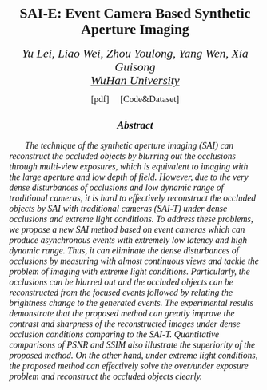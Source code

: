 <p><h1 style="font-family:Times New Roman" align = "center">SAI-E: Event Camera Based Synthetic Aperture Imaging </h1><p>
<p><div style="font-family:Times New Roman" align = "center"><font size="5"><i>Yu Lei, Liao Wei, Zhou Youlong, Yang Wen, Xia Guisong</i></font></div>
<div style="font-family:Times New Roman" align = "center"><font size ="5"><i> <a href="https://en.whu.edu.cn/">WuHan University</a></i></font></div><p>
<div style="font-family:Times New Roman" align = "center"><font size=4>[pdf] &nbsp &nbsp [Code&Dataset] </font></div>
<h2 style="font-family:Times New Roman" align="center"><i> Abstract <i></h2>
<p><div style="font-family:Times New Roman">  <font size="4">  &nbsp &nbsp&nbsp &nbsp The technique of the synthetic aperture imaging (SAI)
can reconstruct the occluded objects by blurring out the occlusions
through multi-view exposures, which is equivalent to imaging with
the large aperture and low depth of field. However, due to the very
dense disturbances of occlusions and low dynamic range of
traditional cameras, it is hard to effectively reconstruct the
occluded objects by SAI with traditional cameras (SAI-T) under dense
occlusions and extreme light conditions. To address these problems,
we propose a new SAI method based on event cameras which can produce
asynchronous events with extremely low latency and high dynamic
range. Thus, it can eliminate the dense disturbances of occlusions
by measuring with almost continuous views and tackle the problem of
imaging with extreme light conditions. Particularly, the occlusions
can be blurred out and the occluded objects can be reconstructed
from the focused events followed by relating the brightness change
to the generated events. The experimental results demonstrate that
the proposed method can greatly improve the contrast and sharpness
of the reconstructed images under dense occlusion conditions
comparing to the SAI-T. Quantitative comparisons of PSNR and SSIM
also illustrate the superiority of the proposed method. On the other
hand, under extreme light conditions, the proposed method can
effectively solve the over/under exposure problem and reconstruct
the occluded objects clearly.</font></div><p>
